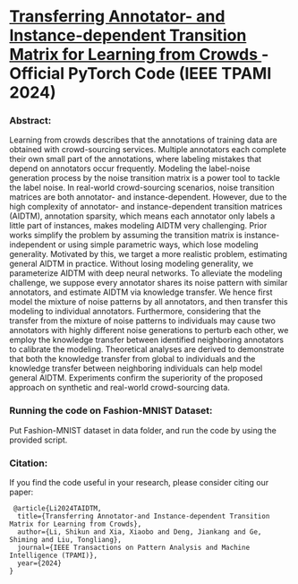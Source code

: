 # <a href="https://arxiv.org/abs/2306.03116" target="_blank"> Transferring Annotator- and Instance-dependent Transition Matrix for Learning from Crowds </a> - Official PyTorch Code (IEEE TPAMI 2024)

### Abstract:
Learning from crowds describes that the annotations of training data are obtained with crowd-sourcing services. Multiple annotators each complete their own small part of the annotations, where labeling mistakes that depend on annotators occur frequently. Modeling the label-noise generation process by the noise transition matrix is a power tool to tackle the label noise. In real-world crowd-sourcing scenarios, noise transition matrices are both annotator- and instance-dependent. However, due to the high complexity of annotator- and instance-dependent transition matrices (AIDTM), annotation sparsity, which means each annotator only labels a little part of instances, makes modeling AIDTM very challenging. Prior works simplify the problem by assuming the transition matrix is instance-independent or using simple parametric ways, which lose modeling generality. Motivated by this, we target a more realistic problem, estimating general AIDTM in practice. Without losing modeling generality, we parameterize AIDTM with deep neural networks. To alleviate the modeling challenge, we suppose every annotator shares its noise pattern with similar annotators, and estimate AIDTM via knowledge transfer. We hence first model the mixture of noise patterns by all annotators, and then transfer this modeling to individual annotators. Furthermore, considering that the transfer from the mixture of noise patterns to individuals may cause two annotators with highly different noise generations to perturb each other, we employ the knowledge transfer between identified neighboring annotators to calibrate the modeling. Theoretical analyses are derived to demonstrate that both the knowledge transfer from global to individuals and the knowledge transfer between neighboring individuals can help model general AIDTM. Experiments confirm the superiority of the proposed approach on synthetic and real-world crowd-sourcing data.


### Running the code on Fashion-MNIST Dataset:
Put Fashion-MNIST dataset in data folder, and run the code by using the provided script.


### Citation:
If you find the code useful in your research, please consider citing our paper:

```
 @article{Li2024TAIDTM,
  title={Transferring Annotator-and Instance-dependent Transition Matrix for Learning from Crowds},
  author={Li, Shikun and Xia, Xiaobo and Deng, Jiankang and Ge, Shiming and Liu, Tongliang},
  journal={IEEE Transactions on Pattern Analysis and Machine Intelligence (TPAMI)},
  year={2024}
}
```
